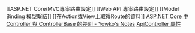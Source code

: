
[[ASP.NET Core/MVC專案路由設定]]
[[Web API 專案路由設定]]
[[Model Binding 模型繫結]]
[[在Action或View上取得Route的資料]]
[ASP.NET Core 中 Controller 與 ControllerBase 的差別 - Yowko's Notes](https://blog.yowko.com/aspdotnet-core-controller-controllerbase/)
[ApiController 屬性](https://learn.microsoft.com/zh-tw/aspnet/core/web-api/?view=aspnetcore-9.0#apicontroller-attribute)